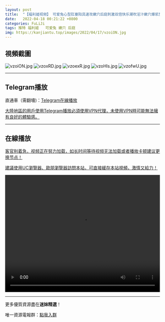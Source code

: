 ```yaml
---
layout: post
title:  "【福利姬视频】 可爱兔心型肛塞阳具速攻嫩穴后庭刺激双倍快乐潮吹淫汁嫩穴爆浆放声浪叫"
date:   2022-04-18 00:21:22 +0800
categories: FuLiJi
tags: 推特 福利姬   可爱兔 嫩穴 后庭
img: https://kanjiantu.top/images/2022/04/17/vzoiON.jpg
---
```



## 視頻截圖

![vzoiON.jpg](https://kanjiantu.top/images/2022/04/17/vzoiON.jpg)
![vzoxRD.jpg](https://kanjiantu.top/images/2022/04/17/vzoxRD.jpg)
![vzoexR.jpg](https://kanjiantu.top/images/2022/04/17/vzoexR.jpg)
![vzoHls.jpg](https://kanjiantu.top/images/2022/04/17/vzoHls.jpg)
![vzofwU.jpg](https://kanjiantu.top/images/2022/04/17/vzofwU.jpg)

* * *
## Telegram播放

直通車（需翻墻)：[Telegram在線播放](https://t.me/mimeijingxuan/750)


<u>大陸地區的用戶使用Telegram播放必須使用VPN代理，未使用VPN時可能無法擁有良好的體驗感。</u> 
* * *
## 在線播放
<u>客官别着急，视频正在努力加载，如长时间等待视频无法加载或者播放卡顿建议更换节点！</u>

<u>建議使用UC瀏覽器、歐朋瀏覽器訪問本站，可直接緩存本站視頻，激情又給力！</u>
<center><video src="https://cdn.publer.io/uploads/videos/62517da7db27973d1eaefb21/5da56424814f21643fe879f0f607c681.mp4" width="100%" height="380px" controls="controls"></video></center>

* * *
更多優質資源盡在**迷妹精選**！

唯一資源電報群：[點我入群](https://t.me/mimeijingxuan)


